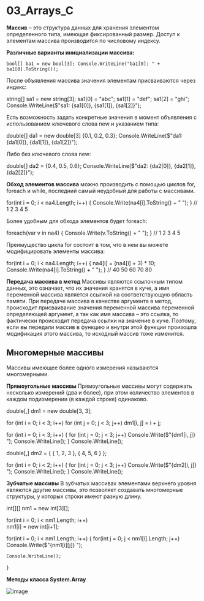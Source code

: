 # 03_Arrays_C
**Массив** – это структура данных для хранения элементом определенного типа, имеющая фиксированный размер. Доступ к элементам массива производится по числовому индексу.

**Различные варианты инициализации массива:**

` bool[] ba1 = new bool[3];
Console.WriteLine("ba1[0]: " + ba1[0].ToString()); `

После объявления массива значения элементам присваиваются через индекс:

string[] sa1 = new string[3];
sa1[0] = "abc";
sa1[1] = "def";
sa1[2] = "ghi";
Console.WriteLine($"sa1: {sa1[0]}, {sa1[1]}, {sa1[2]}");

Есть возможность задать конкретные значения в момент объявления с использованием ключевого слова new и указанием типа:

double[] da1 = new double[3] {0.1, 0.2, 0.3};
Console.WriteLine($"da1: {da1[0]}, {da1[1]}, {da1[2]}");

Либо без ключевого слова new:

double[] da2 = {0.4, 0.5, 0.6};
Console.WriteLine($"da2: {da2[0]}, {da2[1]}, {da2[2]}");

**Обход элементов массива** можно производить с помощью циклов for, foreach и while, последний самый неудобный для работы с массивами.

for(int i = 0; i < na4.Length; i++)
{
    Console.Write(na4[i].ToString() + " ");
} // 1 2 3 4 5

Более удобным для обхода элементов будет foreach:

foreach(var v in na4)
{
    Console.Write(v.ToString() + " ");
} // 1 2 3 4 5

Преимущество цикла for состоит в том, что в нем вы можете модифицировать элементы массива:

for(int i = 0; i < na4.Length; i++)
{
    na4[i] = (na4[i] + 3) * 10;
    Console.Write(na4[i].ToString() + " ");
} // 40 50 60 70 80

**Передача массива в метод**
Массивы являются ссылочным типом данных, это означает, что их значения хранятся в куче, а имя переменной массива является ссылкой на соответствующую область памяти. При передаче массива в качестве аргумента в метод, происходит присваивание значения переменной массива переменной определяющей аргумент, а так как имя массива – это ссылка, то фактически происходит передача ссылки на значение в куче. Поэтому, если вы передали массив в функцию и внутри этой функции произошла модификация этого массива, то исходный массив тоже изменится.

## **Многомерные массивы**
Массивы имеющее более одного измерения называются многомерными.

**Прямоугольные массивы**
Прямоугольные массивы могут содержать несколько измерений (два и более), при этом количество элементов в каждом подизмерении (в каждой строке) одинаково.

double[,] dm1 = new double[3, 3];

for (int i = 0; i < 3; i++)
    for (int j = 0; j < 3; j++)
        dm1[i, j] = i + j;
        
for (int i = 0; i < 3; i++)
{
    for (int j = 0; j < 3; j++)
        Console.Write($"{dm1[i, j]} ");
    Console.WriteLine();
}
Console.WriteLine();

double[,] dm2 = { { 1, 2, 3 }, { 4, 5, 6 } };

for (int i = 0; i < 2; i++)
{
    for (int j = 0; j < 3; j++)
        Console.Write($"{dm2[i, j]} ");
    Console.WriteLine();
}
Console.WriteLine();

**Зубчатые массивы**
В зубчатых массивах элементами верхнего уровня являются другие массивы, это позволяет создавать многомерные структуры, у которых строки имеют разную длину.

int[][] nm1 = new int[3][];

for(int i = 0; i < nm1.Length; i++)           
    nm1[i] = new int[i+1];
 
for(int i = 0; i < nm1.Length; i++)
{
    for(int j = 0; j < nm1[i].Length; j++)
        Console.Write($"{nm1[i][j]} ");
 
    Console.WriteLine();
}

**Методы класса System.Array**

![image](https://github.com/user-attachments/assets/fe24be81-ba01-4b7e-93cb-7f2b868909b9)


